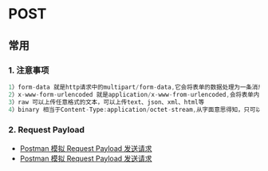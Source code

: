 # POST

## 常用

### 1. 注意事项

```c#
1）form-data 就是http请求中的multipart/form-data,它会将表单的数据处理为一条消息，以标签为单元，用分隔符分开。既可以上传键值对，也可以上传文件。
2）x-www-form-urlencoded 就是application/x-www-from-urlencoded,会将表单内的数据转换为键值对，比如,name=java&age = 23
3）raw 可以上传任意格式的文本，可以上传text、json、xml、html等
4）binary 相当于Content-Type:application/octet-stream,从字面意思得知，只可以上传二进制数据，通常用来上传文件，由于没有键值，所以，一次只能上传一个文件。
```

### 2. Request Payload

- [Postman 模拟 Request Payload 发送请求](https://blog.csdn.net/ShiMengRan107/article/details/86514441)
- [Postman 模拟 Request Payload 发送请求](https://blog.csdn.net/zuoyixiao/article/details/78719599)
